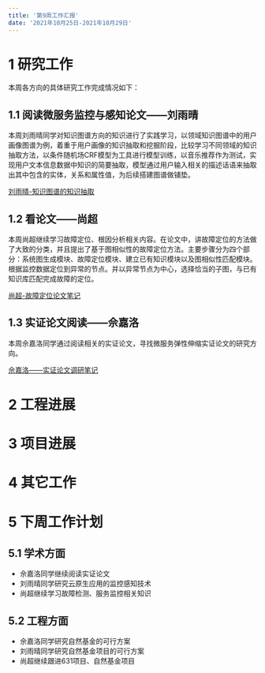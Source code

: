 ```yaml
---
title: '第9周工作汇报'
date: '2021年10月25日-2021年10月29日'
---
```


<!-- 只允许使用一级标题和二级标题 -->

# 1 研究工作

本周各方向的具体研究工作完成情况如下：



## 1.1 阅读微服务监控与感知论文——刘雨晴

本周刘雨晴同学对知识图谱方向的知识进行了实践学习，以领域知识图谱中的用户画像图谱为例，着重于用户画像的知识抽取和挖掘阶段，比较学习不同领域的知识抽取方法，以条件随机场CRF模型为工具进行模型训练，以音乐推荐作为测试，实现用户文本信息数据中知识的简要抽取，模型通过用户输入相关的描述话语来抽取出其中包含的实体，关系和属性值，为后续搭建图谱做铺垫。

[刘雨晴-知识图谱的知识抽取](1.刘雨晴+知识图谱的知识抽取.docx)

## 1.2 看论文——尚超

本周尚超继续学习故障定位、根因分析相关内容。在论文中，讲故障定位的方法做了大致的分类，并且提出了基于图相似性的故障定位方法。主要步骤分为四个部分：系统图生成模块、故障定位模块、建立已有知识模块以及图相似性匹配模块。根据监控数据定位到异常的节点。并以异常节点为中心，选择恰当的子图，与已有知识库匹配完成故障的定位。

[尚超-故障定位论文笔记](2.尚超+论文笔记.docx)

## 1.3 实证论文阅读——佘嘉洛

本周佘嘉洛同学通过阅读相关的实证论文，寻找微服务弹性伸缩实证论文的研究方向。

[佘嘉洛——实证论文调研笔记](3.佘嘉洛+实证论文阅读笔记.docx)

# 2 工程进展

# 3 项目进展

# 4 其它工作

# 5 下周工作计划

## 5.1 学术方面

* 佘嘉洛同学继续阅读实证论文
* 刘雨晴同学研究云原生应用的监控感知技术
* 尚超继续学习故障检测、服务监控相关知识

## 5.2 工程方面

* 佘嘉洛同学研究自然基金的可行方案
* 刘雨晴同学研究自然基金项目的可行方案
* 尚超继续跟进631项目、自然基金项目
